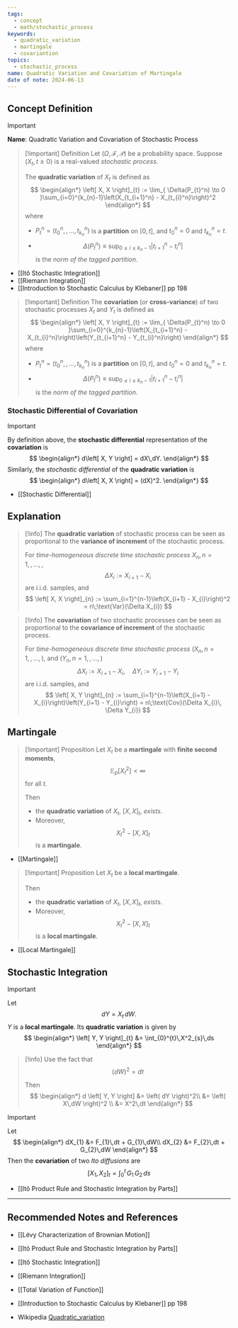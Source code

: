 ```yaml
---
tags:
  - concept
  - math/stochastic_process
keywords:
  - quadratic_variation
  - martingale
  - covariantion
topics:
  - stochastic_process
name: Quadratic Variation and Covariation of Martingale
date of note: 2024-06-13
---
```


## Concept Definition

>[!important]
>**Name**: Quadratic Variation and Covariation of Stochastic Process

>[!important] Definition
>Let $(\Omega, \mathscr{F}, \mathcal{P})$ be a probability space. Suppose $(X_{t}, t \ge 0)$ is a real-valued *stochastic process*. 
>
>The **quadratic variation** of $X_{t}$ is defined as
>$$
>\begin{align*}
> \left[ X, X \right]_{t} := \lim_{ \Delta(P_{t}^n) \to 0 }\sum_{i=0}^{k_{n}-1}\left(X_{t_{i+1}^n} - X_{t_{i}^n}\right)^2 
>\end{align*}
>$$
>where 
>- $P_{t}^n = (t_{0}^n, \,{,}\ldots{,}\, t_{k_{n}}^n)$ is a **partition** on $[0,t]$, and $t_{0}^n =0$ and $t_{k_{n}}^n = t.$
>- $$\Delta(P_{t}^n) \equiv \sup_{0\le i\le k_{n}-1}\lvert t_{i+1}^n - t_{i}^n \rvert $$ is the *norm of the tagged partition*. 

- [[Itô Stochastic Integration]]
- [[Riemann Integration]]
- [[Introduction to Stochastic Calculus by Klebaner]] pp 198

>[!important] Definition
>The **covariation** (or **cross-variance**) of two stochastic processes $X_{t}$ and $Y_{t}$ is defined as
>$$
>\begin{align*}
> \left[ X, Y \right]_{t} := \lim_{ \Delta(P_{t}^n) \to 0 }\sum_{i=0}^{k_{n}-1}\left(X_{t_{i+1}^n} - X_{t_{i}^n}\right)\left(Y_{t_{i+1}^n} - Y_{t_{i}^n}\right) 
>\end{align*}
>$$
>where 
>- $P_{t}^n = (t_{0}^n, \,{,}\ldots{,}\, t_{k_{n}}^n)$ is a **partition** on $[0,t]$, and $t_{0}^n =0$ and $t_{k_{n}}^n = t.$
>- $$\Delta(P_{t}^n) \equiv \sup_{0\le i\le k_{n}-1}\lvert t_{i+1}^n - t_{i}^n \rvert $$ is the *norm of the tagged partition*. 

### Stochastic Differential of Covariation

>[!important] 
>By definition above, the **stochastic differential** representation of the **covariation** is 
>$$
>\begin{align*}
>d\left[ X, Y \right] = dX\,dY.
>\end{align*}
>$$
>Similarly, the *stochastic differential* of the **quadratic variation** is
>$$
>\begin{align*}
>d\left[ X, X \right] = (dX)^2.
>\end{align*}
>$$

- [[Stochastic Differential]]

## Explanation

>[!info]
>The **quadratic variation** of stochastic process can be seen as proportional to the **variance of increment** of the stochastic process.
>
>For *time-homogeneous discrete time stochastic process* $X_{n}, n=1,\,{,}\ldots{,}\,$,  $$\Delta X_{i} := X_{i+1} - X_{i}$$ are i.i.d. samples, and
>$$
>\left[ X, X \right]_{n} := \sum_{i=1}^{n-1}\left(X_{i+1} - X_{i}\right)^2 = n\;\text{Var}(\Delta X_{i})
>$$

>[!info]
>The **covariation** of two stochastic processes can be seen as proportional to the **covariance of increment** of the stochastic process.
>
>For *time-homogeneous discrete time stochastic process* $(X_{n}, n=1,\,{,}\ldots{,}\,)$, and   $(Y_{n}, n=1,\,{,}\ldots{,}\,)$ $$\Delta X_{i} := X_{i+1} - X_{i}, \quad \Delta Y_{i} := Y_{i+1} - Y_{i}$$ are i.i.d. samples, and
>$$
>\left[ X, Y \right]_{n} := \sum_{i=1}^{n-1}\left(X_{i+1} - X_{i}\right)\left(Y_{i+1} - Y_{i}\right) = n\;\text{Cov}(\Delta X_{i}\, \Delta Y_{i})
>$$


## Martingale

>[!important] Proposition
>Let $X_{t}$ be a **martingale** with **finite second moments**, $$\mathbb{E}_{ p }\left[  X_{t}^2 \right] < \infty$$ for all $t$. 
>
>Then 
>- the **quadratic variation** of $X_{t}$, $\left[ X, X \right]_{t}$, *exists*.
>- Moreover, $$X^2_{t} - \left[ X, X \right]_{t}$$ is a **martingale**.

- [[Martingale]]

>[!important] Proposition
>Let $X_{t}$ be a **local martingale**.
>
>Then 
>- the **quadratic variation** of $X_{t}$, $\left[ X, X \right]_{t}$, *exists*.
>- Moreover, $$X^2_{t} - \left[ X, X \right]_{t}$$ is a **local martingale**.

- [[Local Martingale]]

## Stochastic Integration

>[!important]
>Let $$dY = X_{t}\,dW.$$ $Y$ is a **local martingale**. Its **quadratic variation** is given by
>$$
>\begin{align*}
> \left[ Y, Y \right]_{t} &= \int_{0}^{t}\,X^2_{s}\,ds
>\end{align*}
>$$

>[!info]
>Use the fact that
>$$(dW)^2 = dt$$
>
>Then 
>$$
>\begin{align*}
>d \left[ Y, Y \right] &= \left( dY \right)^2\\
>&= \left( X\,dW \right)^2 \\
>&= X^2\,dt
>\end{align*}
>$$


>[!important]
>Let
>$$
>\begin{align*}
>dX_{1} &= F_{1}\,dt + G_{1}\,dW\\
>dX_{2} &= F_{2}\,dt + G_{2}\,dW
>\end{align*}
>$$
>Then the **covariation** of two *Ito diffusions* are
>$$
>\left[ X_{1}, X_{2} \right]_{t} = \int_{0}^{t}\,G_{1}\,G_{2}\,ds
>$$

- [[Itô Product Rule and Stochastic Integration by Parts]]




-----------
##  Recommended Notes and References

- [[Lévy Characterization of Brownian Motion]]
- [[Itô Product Rule and Stochastic Integration by Parts]]
- [[Itô Stochastic Integration]]

- [[Riemann Integration]]
- [[Total Variation of Function]]


- [[Introduction to Stochastic Calculus by Klebaner]] pp 198
- Wikipedia [Quadratic_variation](https://en.wikipedia.org/wiki/Quadratic_variation)